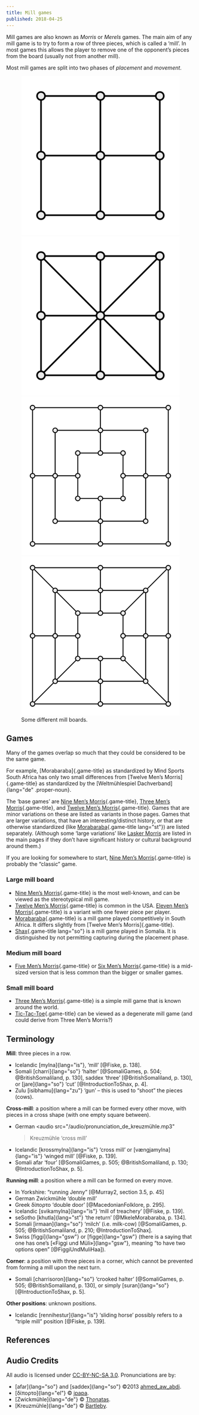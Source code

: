 ```yaml
---
title: Mill games
published: 2018-04-25
---
```


Mill games are also known as <i>Morris</i> or <i>Merels</i> games. The main aim
of any mill game is to try to form a row of three pieces, which is called
a ‘mill’. In most games this allows the player to remove one of the opponent’s
pieces from the board (usually not from another mill).

Most mill games are split into two phases of <i>placement</i> and
<i>movement</i>.

<figure>
<div class="multi"> <img src="/images/small_merels.svg" alt="The small mill board of a single square."/>
<img src="/images/small_merels_with_diagonals.svg" alt="The small mill board of
a single square, with diagonal lines."/>
<img src="/images/large_merels.svg" alt="The large mill board of three nested
squares."/>
<img src="/images/large_merels_with_diagonals.svg" alt="The large mill board of
three nested squares, with diagonal lines."/> </div>
<figcaption>Some different mill boards.</figcaption>
</figure>

## Games

Many of the games overlap so much that they could be considered to be the same
game. 

For example, [Morabaraba]{.game-title} as standardized by Mind Sports South
Africa has only two small differences from [Twelve Men’s Morris]{.game-title} as
standardized by the [Weltmühlespiel Dachverband]{lang="de" .proper-noun}.

The ‘base games’ are [Nine Men’s
Morris](/games/nine-mens-morris.html){.game-title}, [Three Men’s
Morris](/games/three-mens-morris.html){.game-title}, and [Twelve Men’s
Morris](/games/twelve-mens-morris.html){.game-title}. Games that are minor
variations on these are listed as variants in those pages. Games that are larger
variations, that have an interesting/distinct history, or that are otherwise
standardized (like [Morabaraba](/games/morabaraba.html){.game-title lang="st"})
are listed separately. (Although some ‘large variations’ like [Lasker
Morris](/games/nine-mens-morris.html#lasker-morris) are listed in the main pages
if they don’t have significant history or cultural background around them.)

If you are looking for somewhere to start, [Nine Men’s
Morris](/games/nine-mens-morris.html){.game-title} is probably the “classic”
game.

### Large mill board

* [Nine Men’s Morris](/games/nine-mens-morris.html){.game-title} is the most
  well-known, and can be viewed as the stereotypical mill game.
* [Twelve Men’s Morris](/games/twelve-mens-morris.html){.game-title} is common
  in the USA. [Eleven Men’s
  Morris](/games/twelve-mens-morris.html#eleven-mens-morris){.game-title} is
  a variant with one fewer piece per player.
* [Morabaraba](/games/morabaraba.html){.game-title} is a mill game played
  competitively in South Africa. It differs slightly from [Twelve Men’s
  Morris]{.game-title}.
* [Shax](/games/shax.html){.game-title lang="so"} is a mill game played in
  Somalia. It is distinguished by not permitting capturing during the placement
  phase.

### Medium mill board

* [Five Men’s Morris](/games/five-mens-morris.html){.game-title} or [Six Men’s
  Morris](/games/five-mens-morris.html#six-mens-morris){.game-title} is
  a mid-sized version that is less common than the bigger or smaller games.

### Small mill board

* [Three Men’s Morris](/games/three-mens-morris.html){.game-title} is a simple
  mill game that is known around the world.
* [Tic-Tac-Toe](/games/tic-tac-toe.html){.game-title} can be viewed as
  a degenerate mill game (and could derive from Three Men’s Morris?)

## Terminology

**Mill**: three pieces in a row.

* Icelandic [mylna]{lang="is"}, ‘mill’ [@Fiske, p. 138].
* Somali [charri]{lang="so"} ‘halter’ [@SomaliGames, p. 504; @BritishSomaliland,
  p. 130], <audio src="/audio/pronunciation_so_saddex.mp3"></audio><span lang="so" class="pronunciation"
  onclick="this.previousSibling.play()">saddex</span>
  ‘three’ [@BritishSomaliland, p. 130], or [jare]{lang="so"} ‘cut’
  [@IntroductionToShax, p. 4].
* Zulu [isibhamu]{lang="zu"} ‘gun’ – this is used to “shoot” the pieces (cows).

**Cross-mill**: a position where a mill can be formed every other move, with
pieces in a cross shape (with one empty square between).

* German <audio src="/audio/pronunciation_de_kreuzmühle.mp3"
  ></audio><span lang="de" class="pronunciation"
  onclick="this.previousSibling.play()">Kreuzmühle</span>
  ‘cross mill’
* Icelandic [krossmylna]{lang="is"} ‘cross mill’ or [vængjamylna]{lang="is"}
  ‘winged mill’ [@Fiske, p. 139].
* Somali <audio src="/audio/pronunciation_so_afar.mp3"></audio><span lang="so"
  class="pronunciation" onclick="this.previousSibling.play()">afar</span> ‘four’
  [@SomaliGames, p. 505; @BritishSomaliland, p. 130; @IntroductionToShax, p. 5].

**Running mill**: a position where a mill can be formed on every move.

* In Yorkshire: “running Jenny” [@Murray2, section 3.5, p. 45]
* German <audio src="/audio/pronunciation_de_zwickmühle.mp3"></audio><span
  lang="de" class="pronunciation"
  onclick="this.previousSibling.play()">Zwickmühle</span> ‘double mill’
* Greek <audio src="/audio/pronunciation_el_δίπορτο.mp3"></audio><span lang="el"
  class="pronunciation" onclick="this.previousSibling.play()">δίπορτο</span>
  ‘double door’ [@MacedonianFolklore, p. 295].
* Icelandic [svikamylna]{lang="is"} ‘mill of treachery’ [@Fiske, p. 139].
* seSotho [khutla]{lang="st"} ‘the return’ [@MkeleMorabaraba, p. 134].
* Somali [irmaan]{lang="so"} ‘milch’ (i.e. milk-cow) [@SomaliGames, p. 505;
  @BritishSomaliland, p. 210; @IntroductionToShax].
* Swiss [figgi]{lang="gsw"} or [figge]{lang="gsw"} (there is a saying that one
  has one’s [«Figgi und Müli»]{lang="gsw"}, meaning “to have two options open”
  [@FiggiUndMuliHaa]).

**Corner**: a position with three pieces in a corner, which cannot be prevented from forming
a mill upon the next turn.

* Somali [charrisoron]{lang="so"} ‘crooked halter’ [@SomaliGames, p. 505;
  @BritishSomaliland, p. 130], or simply [suran]{lang="so"}
  [@IntroductionToShax, p. 5].

**Other positions**: unknown positions.

* Icelandic [rennihestur]{lang="is"} ‘sliding horse’ possibly refers to
  a “triple mill” position [@Fiske, p. 139].

## References

<div id="refs" class="references"></div>

## Audio Credits

All audio is licensed under [CC-BY-NC-SA
3.0](https://creativecommons.org/licenses/by-nc-sa/3.0/). Pronunciations are by:

* [afar]{lang="so"} and [saddex]{lang="so"} &copy;2013
  [ahmed\_aw\_abdi](https://forvo.com/user/ahmed_aw_abdi/).
* [δίπορτο]{lang="el"} &copy; [jpapa](https://forvo.com/user/jpapa/).
* [Zwickmühle]{lang="de"} &copy;
  [Thonatas](https://forvo.com/user/Thonatas/).
* [Kreuzmühle]{lang="de"} &copy;
  [Bartleby](https://forvo.com/user/Bartleby/).

